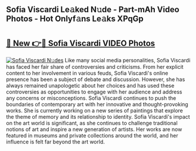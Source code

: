 ## Sofia Viscardi Le𝚊ked N𝚞de - Part-mAh Video Photos - Hot Onlyf𝚊ns Le𝚊ks XPqGp

# <h2><a href="http://ab65965.deff.icu/?id=Sofia+Viscardi">🔗 New 👉🔴 Sofia Viscardi VIDEO Photos</a></h2>

[![Sofia Viscardi N𝚞des](https://i.imgur.com/rIISA9y.gif)](http://ab65965.deff.icu/?id=Sofia+Viscardi)
Like many social media personalities, Sofia Viscardi has faced her fair share of controversies and criticisms. From her explicit content to her involvement in various feuds, Sofia Viscardi's online presence has been a subject of debate and discussion. However, she has always remained unapologetic about her choices and has used these controversies as opportunities to engage with her audience and address any concerns or misconceptions. Sofia Viscardi continues to push the boundaries of contemporary art with her innovative and thought-provoking works. She is currently working on a new series of paintings that explore the theme of memory and its relationship to identity. Sofia Viscardi's impact on the art world is significant, as she continues to challenge traditional notions of art and inspire a new generation of artists. Her works are now featured in museums and private collections around the world, and her influence is felt far beyond the art world.
